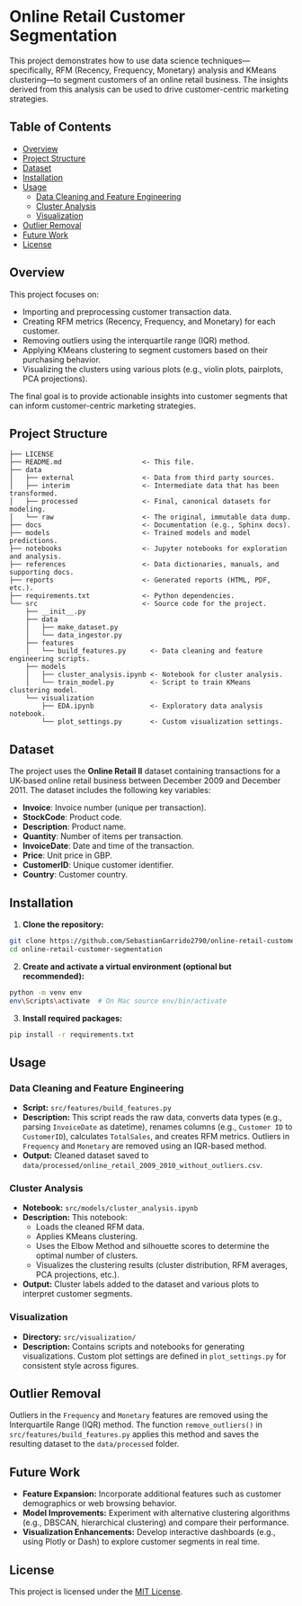 # Online Retail Customer Segmentation

This project demonstrates how to use data science techniques—specifically, RFM (Recency, Frequency, Monetary) analysis and KMeans clustering—to segment customers of an online retail business. The insights derived from this analysis can be used to drive customer-centric marketing strategies.

## Table of Contents

- [Overview](#overview)
- [Project Structure](#project-structure)
- [Dataset](#dataset)
- [Installation](#installation)
- [Usage](#usage)
  - [Data Cleaning and Feature Engineering](#data-cleaning-and-feature-engineering)
  - [Cluster Analysis](#cluster-analysis)
  - [Visualization](#visualization)
- [Outlier Removal](#outlier-removal)
- [Future Work](#future-work)
- [License](#license)

## Overview

This project focuses on:
- Importing and preprocessing customer transaction data.
- Creating RFM metrics (Recency, Frequency, and Monetary) for each customer.
- Removing outliers using the interquartile range (IQR) method.
- Applying KMeans clustering to segment customers based on their purchasing behavior.
- Visualizing the clusters using various plots (e.g., violin plots, pairplots, PCA projections).

The final goal is to provide actionable insights into customer segments that can inform customer-centric marketing strategies.

## Project Structure

```plaintext
├── LICENSE
├── README.md                    <- This file.
├── data
│   ├── external                 <- Data from third party sources.
│   ├── interim                  <- Intermediate data that has been transformed.
│   ├── processed                <- Final, canonical datasets for modeling.
│   └── raw                      <- The original, immutable data dump.
├── docs                         <- Documentation (e.g., Sphinx docs).
├── models                       <- Trained models and model predictions.
├── notebooks                    <- Jupyter notebooks for exploration and analysis.
├── references                   <- Data dictionaries, manuals, and supporting docs.
├── reports                      <- Generated reports (HTML, PDF, etc.).
├── requirements.txt             <- Python dependencies.
└── src                          <- Source code for the project.
    ├── __init__.py
    ├── data
    │   ├── make_dataset.py
    │   └── data_ingestor.py
    ├── features
    │   └── build_features.py      <- Data cleaning and feature engineering scripts.
    ├── models
    │   ├── cluster_analysis.ipynb <- Notebook for cluster analysis.
    │   └── train_model.py         <- Script to train KMeans clustering model.
    └── visualization
        ├── EDA.ipynb              <- Exploratory data analysis notebook.
        └── plot_settings.py       <- Custom visualization settings.
```

## Dataset

The project uses the **Online Retail II** dataset containing transactions for a UK-based online retail business between December 2009 and December 2011. The dataset includes the following key variables:
- **Invoice**: Invoice number (unique per transaction).
- **StockCode**: Product code.
- **Description**: Product name.
- **Quantity**: Number of items per transaction.
- **InvoiceDate**: Date and time of the transaction.
- **Price**: Unit price in GBP.
- **CustomerID**: Unique customer identifier.
- **Country**: Customer country.

## Installation

1. **Clone the repository:**

```bash
git clone https://github.com/SebastianGarrido2790/online-retail-customer-segmentation.git
cd online-retail-customer-segmentation
```

2. **Create and activate a virtual environment (optional but recommended):**

```bash
python -m venv env
env\Scripts\activate  # On Mac source env/bin/activate
```

3. **Install required packages:**

```bash
pip install -r requirements.txt
```

## Usage

### Data Cleaning and Feature Engineering

- **Script:** `src/features/build_features.py`
- **Description:** This script reads the raw data, converts data types (e.g., parsing `InvoiceDate` as datetime), renames columns (e.g., `Customer ID` to `CustomerID`), calculates `TotalSales`, and creates RFM metrics. Outliers in `Frequency` and `Monetary` are removed using an IQR-based method.
- **Output:** Cleaned dataset saved to `data/processed/online_retail_2009_2010_without_outliers.csv`.

### Cluster Analysis

- **Notebook:** `src/models/cluster_analysis.ipynb`
- **Description:** This notebook:
  - Loads the cleaned RFM data.
  - Applies KMeans clustering.
  - Uses the Elbow Method and silhouette scores to determine the optimal number of clusters.
  - Visualizes the clustering results (cluster distribution, RFM averages, PCA projections, etc.).
- **Output:** Cluster labels added to the dataset and various plots to interpret customer segments.

### Visualization

- **Directory:** `src/visualization/`
- **Description:** Contains scripts and notebooks for generating visualizations. Custom plot settings are defined in `plot_settings.py` for consistent style across figures.

## Outlier Removal

Outliers in the `Frequency` and `Monetary` features are removed using the Interquartile Range (IQR) method. The function `remove_outliers()` in `src/features/build_features.py` applies this method and saves the resulting dataset to the `data/processed` folder.

## Future Work

- **Feature Expansion:** Incorporate additional features such as customer demographics or web browsing behavior.
- **Model Improvements:** Experiment with alternative clustering algorithms (e.g., DBSCAN, hierarchical clustering) and compare their performance.
- **Visualization Enhancements:** Develop interactive dashboards (e.g., using Plotly or Dash) to explore customer segments in real time.

## License

This project is licensed under the [MIT License](LICENSE).
